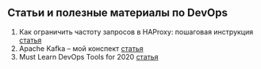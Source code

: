 ##  Статьи и полезные материалы по DevOps
1. Как ограничить частоту запросов в HAProxy: пошаговая инструкция [статья](https://habr.com/ru/company/mailru/blog/499594/)
2. Apache Kafka – мой конспект [статья](https://habr.com/ru/post/354486/)
3. Must Learn DevOps Tools for 2020 [статья](https://medium.com/better-programming/must-learn-devops-tools-for-2020-1a8a2675e88f)
